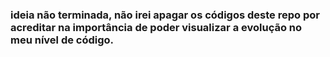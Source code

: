 ### ideia não terminada, não irei apagar os códigos deste repo por acreditar na importância de poder visualizar a evolução no meu nível de código.
